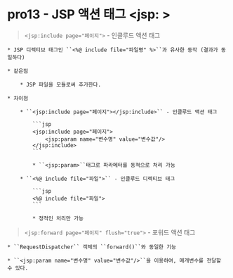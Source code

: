 #	pro13 - JSP 액션 태그 <jsp: >

>	``<jsp:include page="페이지">`` - 인클루드 액션 태그

	* JSP 디렉티브 태그인 ``<%@ include file="파일명" %>``과 유사한 동작 (결과가 동일하다)
	
	* 같은점
	
		* JSP 파일을 모듈로써 추가한다.
		
	* 차이점
	
		* ``<jsp:include page="페이지"></jsp:include>`` - 인클루드 액션 태그
		
			```jsp
			<jsp:include page="페이지">
				<jsp:param name="변수명" value="변수값"/>
			</jsp:include>
			```
			
			* ``<jsp:param>``태그로 파라메터를 동적으로 처리 가능

		* ``<%@ include file="파일">`` - 인클루드 디렉티브 태그
		
			```jsp
			<%@ include file="파일">
			```
			
			* 정적인 처리만 가능
			
>	``<jsp:forward page="페이지" flush="true">`` - 포워드 액션 태그

	* ``RequestDispatcher`` 객체의 ``forward()``와 동일한 기능
	
	* ``<jsp:param name="변수명" value="변수값"/>``을 이용하여, 메개변수를 전달할 수 있다.